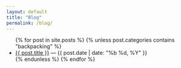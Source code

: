 ```yaml
---
layout: default
title: "Blog"
permalink: /blog/
---
```



<ul>
  {% for post in site.posts %}
    {% unless post.categories contains "backpacking" %}
      <li>
        <a href="{{ post.url }}">{{ post.title }}</a> — {{ post.date | date: "%b %d, %Y" }}
      </li>
    {% endunless %}
  {% endfor %}
</ul>
